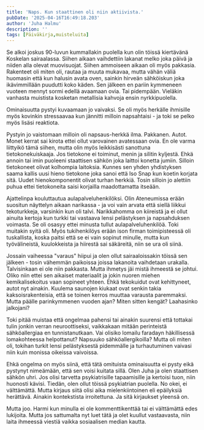 ```yaml
---
title: 'Naps. Kun staattinen oli niin aktiivista.'
pubDate: '2025-04-16T16:49:18.203'
author: 'Juha Halmu'
description: ''
tags: [Päiväkirja,muisteluita]
---
```

Se alkoi joskus 90-luvun kummallakin puolella kun olin töissä kiertävänä Koskelan sairaalassa. Siihen aikaan vaihdettiin lakanat melko joka päivä ja niiden alla olevat muovisuojat. Siihen ammoiseen aikaan oli myös pakkasia. Rakenteet oli miten oli, rautaa ja muuta mukavaa, mutta vähän väliä huomasin että kun halusin avata oven, sainkin hirveän sähköiskun joka ikävimmillään puudutti koko käden. Sen jälkeen en pariin kymmeneen vuoteen mennyt sormi edellä avaamaan ovia. Tai pidempään. Vieläkin vanhasta muistista kosketan metallisia kahvoja ensin nyrkkipuolella. 

Ominaisuutta pystyi kuvaamaan jo vaivaksi. Se oli myös herkälle ihmisille myös kovinkin stressaavaa kun jännitti milloin napsahtaisi - ja toki se pelko myös lisäsi reaktiota. 

Pystyin jo vaistomaan milloin oli napsaus-herkkä ilma. Pakkanen. Autot. Monet kerrat sai kirota ettei ollut varovainen avatessaan ovia. En ole varma liittyikö tämä siihen, mutta olin myös leikkisästi sanottuna tietokonekuiskaaja. Jos tietokone ei toiminut, menin ja silitin kyljestä. Ehkä annoin tai imin puoleeni staattisen sähkön joka laittoi konetta jumiin. Silloin tietokoneet olivat kolhompia laitoksia. Kunnes sen yhden yhdistyksen saama kallis uusi hieno tietokone joka sanoi että Iso Snap kun koetin korjata sitä. Uudet hienokomponentit olivat turhan herkkiä. Tosin silloin jo alettiin puhua ettei tietokoneita saisi korjailla maadottamatta itseään. 

Ajattelinpa kouluttautua aulapalveluhenkilöksi. Olin Ateneumissa erään suositun näyttelyn aikaan narikassa - ja voi vain arvata että siellä liikkui tekoturkkeja, varsinkin kun oli talvi. Narikkahomma on kiireistä ja ei ollut ainuita kertoja kun turkki tai vastaava lensi pelästyksen ja napsahduksen voimasta. Se oli osasyy ettei minusta tullut aulapalveluhenkilöä. Toki muitakin syitä oli. Myös tukihenkilöys erään ison firman toimipisteessä oli tuskallista, koska paitsi että se ei vain sopinut minulle, mutta kun työvälineistä, kuulokkeista ja hiirestä sai säkäreitä, niin se ura oli siinä. 

Jossain vaiheessa "varaus" hiipui ja olen ollut sairaaloissakin töissä sen jälkeen - tosin vähemmän paikoissa joissa lakanoita vaihdetaan urakalla. Talvisinkaan ei ole niin pakkasta. Mutta ihmetys jäi mistä ihmeestä se johtui. Oliko niin ettei sen aikaiset materiaalit ja jokin nuoren miehen kemikalisekoitus vaan sopineet yhteen. Ehkä tekokuidut ovat kehittyneet, autot nyt ainakin. Kuulema saunojen kiukaat ovat senkin takia kaksoisrakenteisia, että se toinen kerros muuttaa varausta paremmaksi. Mutta päälle parinkymmenen vuoden ajan? Miten sitten kengät? Laahasinko jalkojani? 

Toki pitää muistaa että ongelmaa pahensi tai ainakin suurensi että tottakai tulin jonkin verran neuroottiseksi, vaikkakaan mitään perinteistä sähköallergiaa en tunnistanutkaan. Vai olisiko lomailu faradayn häkillisessä lomakohteessa helpottanut? Napsuuko sähköallergikoilla? Mutta oli miten oli, tokihan turkit lensi pelästyksestä pidemmälle ja turhautuminen vaivasi niin kuin monissa oikeissa vaivoissa. 

Ehkä ongelma on myös siinä, että tätä omituista ominaisuutta ei pysty eikä pystynyt nimeämään, että sen voisi kuitata sillä. Olen Juha ja olen staattisen sähkön uhri. Jos olisi tarvetta psykiatrisille tapaamisille ja kertoisi tuon, niin huonosti kävisi. Tiedän, olen ollut töissä psykiatrian puolella. No okei, ei välttämättä. Mutta kirjaus siitä olisi aika mielenkiintoinen eli epäilyksiä herättävä. Ainakin kontekstista irroitettuna. Ja sitä kirjaukset yleensä on. 

Mutta joo. Harmi kun minulla ei ole kommenttikenttää tai ei välttämättä edes lukijoita. Mutta jos sattumalta nyt luet tätä ja olet kuullut vastaavasta, niin laita ihmeessä viestiä vaikka sosiaalisen median kautta.  